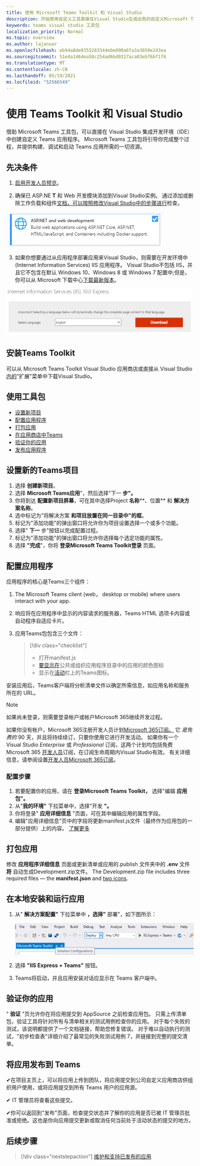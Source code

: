 ```yaml
---
title: 使用 Microsoft Teams Toolkit 和 Visual Studio
description: 开始使用自定义工具直接在Visual Studio生成出色的自定义Microsoft Teams Toolkit
keywords: teams visual studio 工具包
localization_priority: Normal
ms.topic: overview
ms.author: lajanuar
ms.openlocfilehash: eb94a8de0355283344ebe890a6fa3a3050e243ea
ms.sourcegitcommit: 51e4a1464ea58c254ad6bd0317aca03ebf6bf1f6
ms.translationtype: MT
ms.contentlocale: zh-CN
ms.lasthandoff: 05/19/2021
ms.locfileid: "52566549"
---
```

# <a name="build-apps-with-the-teams-toolkit-and-visual-studio"></a>使用 Teams Toolkit 和 Visual Studio

借助 Microsoft Teams 工具包，可以直接在 Visual Studio 集成开发环境（IDE）中创建自定义 Teams 应用程序。 Microsoft Teams 工具包将引导你完成整个过程，并提供构建、调试和启动 Teams 应用所需的一切资源。

## <a name="prerequisites"></a>先决条件

1. [启用开发人员预览](../resources/dev-preview/developer-preview-intro.md#enable-developer-preview)。

1. 确保已 ASP.NE **<span></span>T** 和 Web 开发模块添加到Visual Studio实例。 通过添加或删除工作负载和组件[文档，可以按照修改Visual Studio中的步骤进行](/visualstudio/install/modify-visual-studio?view=vs-2019&preserve-view=true)检查。

![visual studio asp.net 模块](../assets/images/visual-studio-web-dev-module.png)

3. 如果你想要通过从应用程序部署应用来Visual Studio，则需要在开发环境中 (Internet Information Services) IIS 应用程序。 Visual Studio不包括 IIS，并且它不包含在默认 Windows 10、Windows 8 或 Windows 7 配置中;但是，你可以从 Microsoft 下载中心[下载最新版本](https://www.microsoft.com/download/details.aspx?id=48264)。

![IIS 下载页面视图](../assets/images/iis.png)

## <a name="install-the-teams-toolkit"></a>安装Teams Toolkit

可以从 Microsoft Teams Toolkit Visual Studio 应用商店或直接从 Visual Studio[内的](https://marketplace.visualstudio.com/items?itemName=TeamsDevApp.vsteamstemplate)"扩展"菜单中下载Visual Studio。 

## <a name="using-the-toolkit"></a>使用工具包

- [设置新项目](#set-up-a-new-teams-project)
- [配置应用程序](#configure-your-app)
- [打包应用](#package-your-app)
- [在应用商店中Teams](#install-and-run-your-app-locally)
- [验证你的应用](#validate-your-app)
- [发布应用程序](#publish-your-app-to-teams)

## <a name="set-up-a-new-teams-project"></a>设置新的Teams项目

1. 选择 **创建新项目**。
1. 选择 **Microsoft Teams应用**"，然后选择"下一 **步"。**
1. 你将到达 **配置新项目屏幕**，可在其中选择Project **名称****、位置** 和 **解决方案名称**。
1. 选中标记为"将解决方案 **和项目放置在同一目录中"的框**。
1. 标记为"添加功能"的弹出窗口将允许你为项目设置选择一个或多个功能。
1. 选择" **下一** 步"按钮以完成配置过程。
1. 标记为"添加功能"的弹出窗口将允许你选择每个选定功能的属性。
1. 选择 **"完成**"，你将 **登录Microsoft Teams Toolkit登录** 页面。

## <a name="configure-your-app"></a>配置应用程序

应用程序的核心是Teams三个组件：

  1. The Microsoft Teams client (web， desktop or mobile) where users interact with your app.
  1. 响应将在应用程序中显示的内容请求的服务器，Teams HTML 选项卡内容或自动程序自适应卡片。
  1. 应用Teams包包含三个文件：

      > [!div class="checklist"]
      >
      > - 打开manifest.js
      > - [要显示在](../resources/schema/manifest-schema.md#icons)公共或组织应用程序目录中的应用的颜色图标
      > - 显示在[活动](../resources/schema/manifest-schema.md#icons)栏上的Teams图标。

安装应用后，Teams客户端将分析清单文件以确定所需信息，如应用名称和服务所在的 URL。

> [!NOTE]
>如果尚未登录，则需要登录帐户或帐户Microsoft 365继续开发过程。
>
> 如果你没有帐户，Microsoft 365注册开发人员计划[Microsoft 365订阅。](https://developer.microsoft.com/microsoft-365/dev-program) 它 *是免费的* 90 天，并且将持续续订，只要你使用它进行开发活动。 如果你有一个 Visual Studio *Enterprise* 或 *Professional* 订阅，这两个计划均包括免费 Microsoft 365 [开发人员](https://aka.ms/MyVisualStudioBenefits)订阅，在订阅生命周期内Visual Studio有效。 有关详细信息，请参阅设置[开发人员Microsoft 365订阅](/office/developer-program/office-365-developer-program-get-started)。
>

### <a name="configuration-steps"></a>配置步骤

1. 若要配置你的应用，请在 **登录Microsoft Teams Toolkit，** 选择"编辑 **应用包"。**
1. 从"**我的环境"** 下拉菜单中，选择"开发 **"。**
1. 你将登录" **应用详细信息** "页面，可在其中编辑应用的属性字段。
1. 编辑"应用详细信息"页中的字段将更新manifest.js文件（最终作为应用包的一部分提供）上的内容。 [了解更多](https://aka.ms/teams-toolkit-manifest)

## <a name="package-your-app"></a>打包应用

修改 **应用程序详细信息** 页面或更新清单或应用的.publish 文件夹中的 **.env** 文件 **将** 自动生成Development.zip文件。 The Development.zip file includes three required files — the **manifest.json** and [two icons](../concepts/build-and-test/apps-package.md#app-icons).

## <a name="install-and-run-your-app-locally"></a>在本地安装和运行应用

1. 从" **解决方案配置"** 下拉菜单中 **，选择"** 部署"，如下图所示：

    !["解决方案配置"菜单](../assets/images/solution-configurations.png)

2. 选择 **"IIS Express + Teams"** 按钮。

1. Teams将启动，并且应用安装对话应显示在 Teams 客户端中。

## <a name="validate-your-app"></a>验证你的应用

" **验证** "页允许你在将应用提交到 AppSource 之前检查应用包。 只需上传清单包，验证工具将针对所有与清单相关的测试用例检查你的应用。 对于每个失败的测试，该说明都提供了一个文档链接，帮助您修复错误。 对于难以自动执行的测试，"初步检查表"详细介绍了最常见的失败测试用例 7，并链接到完整的提交清单。

## <a name="publish-your-app-to-teams"></a>将应用发布到 Teams

✔在项目主页上，可以将应用上传到团队，将应用提交到公司自定义应用商店供组织用户使用，或将应用提交到所有 Teams 用户的应用源。

✔ IT 管理员将查看这些提交。

✔你可以返回到"发布"页面，检查提交状态并了解你的应用是否已被 IT 管理员批准或拒绝。这也是你向应用提交更新或取消任何当前处于活动状态的提交的地方。

## <a name="next-step"></a>后续步骤

> [!div class="nextstepaction"]
> [维护和支持已发布的应用](../concepts/deploy-and-publish/appsource/post-publish/overview.md)
>

